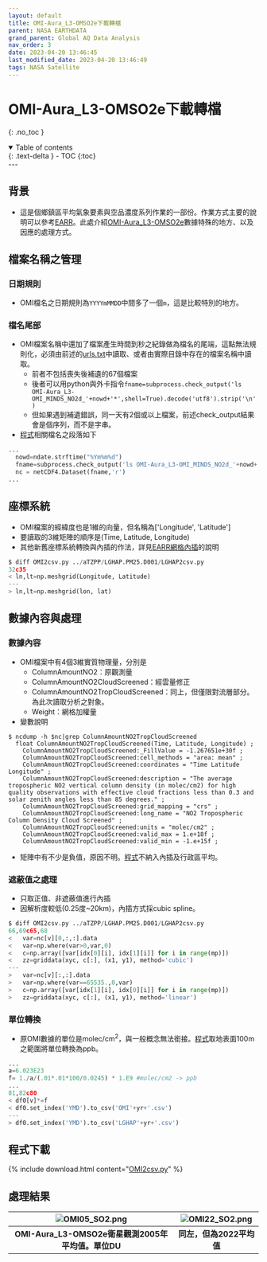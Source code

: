```yaml
---
layout: default
title: OMI-Aura_L3-OMSO2e下載轉檔
parent: NASA EARTHDATA
grand_parent: Global AQ Data Analysis
nav_order: 3
date: 2023-04-20 13:46:45            
last_modified_date: 2023-04-20 13:46:49
tags: NASA Satellite
---
```


# OMI-Aura_L3-OMSO2e下載轉檔
{: .no_toc }

<details open markdown="block">
  <summary>
    Table of contents
  </summary>
  {: .text-delta }
- TOC
{:toc}
</details>
---

## 背景

- 這是個鄉鎮區平均氣象要素與空品濃度系列作業的一部份。作業方式主要的說明可以參考[EARR](../../../wind_models/EARR/7.EARR.md)。此處介紹[OMI-Aura_L3-OMSO2e][OMI-Aura_L3-OMSO2e]數據特殊的地方、以及因應的處理方式。

## 檔案名稱之管理

### 日期規則

- OMI檔名之日期規則為`YYYYmMMDD`中間多了一個`m`，這是比較特別的地方。

### 檔名尾部

- OMI檔案名稱中還加了檔案產生時間到秒之紀錄做為檔名的尾端，這點無法規則化，必須由前述的[urls.txt](https://github.com/sinotec2/Focus-on-Air-Quality/blob/main/AQana/GAQuality/NASA_EarthData/urls.txt)中讀取、或者由實際目錄中存在的檔案名稱中讀取。
  - 前者不包括喪失後補遺的67個檔案
  - 後者可以用python與外卡指令`fname=subprocess.check_output('ls OMI-Aura_L3-OMI_MINDS_NO2d_'+nowd+'*',shell=True).decode('utf8').strip('\n')`
  - 但如果遇到補遺錯誤，同一天有2個或以上檔案，前述check_output結果會是個序列，而不是字串。
- [程式][OMI2csv]相關檔名之段落如下

```python
...
  nowd=ndate.strftime("%Ym%m%d")
  fname=subprocess.check_output('ls OMI-Aura_L3-OMI_MINDS_NO2d_'+nowd+'*',shell=True).decode('utf8').strip('\n')
  nc = netCDF4.Dataset(fname,'r')
...
```

## 座標系統

- OMI檔案的經緯度也是1維的向量，但名稱為['Longitude', 'Latitude']
- 要讀取的3維矩陣的順序是(Time, Latitude, Longitude)
- 其他新舊座標系統轉換與內插的作法，詳見[EARR網格內插](../../../wind_models/EARR/7-2.EARR2csv.md#網格內插之準備)的說明

```python
$ diff OMI2csv.py ../aTZPP/LGHAP.PM25.D001/LGHAP2csv.py
32c35
< ln,lt=np.meshgrid(Longitude, Latitude)
---
> ln,lt=np.meshgrid(lon, lat)
```

## 數據內容與處理

### 數據內容

- OMI檔案中有4個3維實質物理量，分別是
  - ColumnAmountNO2：原觀測量
  - ColumnAmountNO2CloudScreened：經雲量修正
  - ColumnAmountNO2TropCloudScreened：同上，但僅限對流層部分。為此次讀取分析之對象。
  - Weight：網格加權量
- 變數說明
  
```quote
$ ncdump -h $nc|grep ColumnAmountNO2TropCloudScreened
  float ColumnAmountNO2TropCloudScreened(Time, Latitude, Longitude) ;
    ColumnAmountNO2TropCloudScreened:_FillValue = -1.267651e+30f ;
    ColumnAmountNO2TropCloudScreened:cell_methods = "area: mean" ;
    ColumnAmountNO2TropCloudScreened:coordinates = "Time Latitude Longitude" ;
    ColumnAmountNO2TropCloudScreened:description = "The average tropospheric NO2 vertical column density (in molec/cm2) for high quality observations with effective cloud fractions less than 0.3 and solar zenith angles less than 85 degrees." ;
    ColumnAmountNO2TropCloudScreened:grid_mapping = "crs" ;
    ColumnAmountNO2TropCloudScreened:long_name = "NO2 Tropospheric Column Density Cloud Screened" ;
    ColumnAmountNO2TropCloudScreened:units = "molec/cm2" ;
    ColumnAmountNO2TropCloudScreened:valid_max = 1.e+18f ;
    ColumnAmountNO2TropCloudScreened:valid_min = -1.e+15f ;
```

- 矩陣中有不少是負值，原因不明。[程式][OMI2csv]不納入內插及行政區平均。

### 遮蔽值之處理

- 只取正值、非遮蔽值進行內插
- 因解析度較低(0.25度~20km)，內插方式採cubic spline。

```python
$ diff OMI2csv.py ../aTZPP/LGHAP.PM25.D001/LGHAP2csv.py
66,69c65,68
<   var=nc[v][0,:,:].data
<   var=np.where(var>0,var,0)
<   c=np.array([var[idx[0][i], idx[1][i]] for i in range(mp)])
<   zz=griddata(xyc, c[:], (x1, y1), method='cubic')
---
>   var=nc[v][:,:].data
>   var=np.where(var==65535.,0,var)
>   c=np.array([var[idx[1][i], idx[0][i]] for i in range(mp)])
>   zz=griddata(xyc, c[:], (x1, y1), method='linear')
```

### 單位轉換

- 原OMI數據的單位是molec/cm<sup>2</sup>，與一般概念無法銜接。[程式][OMI2csv]取地表面100m之範圍將單位轉換為ppb。

```python
...
a=6.023E23
f= 1./a/(.01*.01*100/0.0245) * 1.E9 #molec/cm2 -> ppb
...
81,82c80
< df0[v]*=f
< df0.set_index('YMD').to_csv('OMI'+yr+'.csv')
---
> df0.set_index('YMD').to_csv('LGHAP'+yr+'.csv')
```

## 程式下載

{% include download.html content="[OMI2csv.py][OMI2csv]" %}

## 處理結果

| ![OMI05_SO2.png](https://github.com/sinotec2/Focus-on-Air-Quality/raw/main/assets/images/OMI05_SO2.PNG) | ![OMI22_SO2.png](https://github.com/sinotec2/Focus-on-Air-Quality/raw/main/assets/images/OMI22_SO2.PNG) |
|:-:|:-:|
| <b>OMI-Aura_L3-OMSO2e衛星觀測2005年平均值。單位DU</b>|  <b>同左，但為2022平均值</b>|

[OMI-Aura_L3-OMSO2e]: https://disc.gsfc.nasa.gov/datasets/OMSO2e_003/summary?keywords=SO2%20L3 "OMI/Aura Sulfur Dioxide (SO2) Total Column L3 1 day Best Pixel in 0.25 degree x 0.25 degree V3 (OMSO2e)"
[OMI2csv]: https://github.com/sinotec2/Focus-on-Air-Quality/blob/main/AQana/GAQuality/NASA_EarthData/OMI2csv.py "OMI2csv.py"
